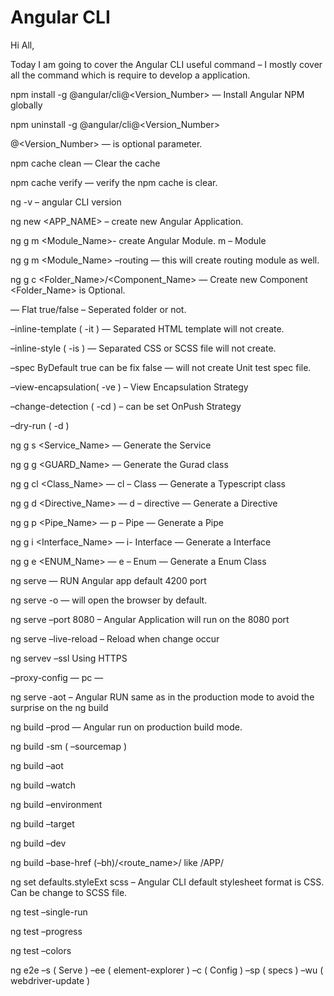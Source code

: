 # Angular CLI

Hi All,

Today I am going to cover the Angular CLI useful command – I mostly cover all the command which is require to develop a application.

npm install -g @angular/cli@<Version_Number> — Install Angular NPM globally

npm uninstall -g @angular/cli@<Version_Number>

@<Version_Number> — is optional parameter.

npm cache clean — Clear the cache

npm cache verify — verify the npm cache is clear.

ng -v  – angular CLI version

ng new <APP_NAME> – create new Angular Application.

ng g m <Module_Name>- create Angular Module. m – Module

ng g m <Module_Name> –routing  — this will create routing module as well.

ng g c <Folder_Name>/<Component_Name>  — Create new Component <Folder_Name> is Optional.

— Flat true/false – Seperated folder or not.

–inline-template ( -it ) — Separated HTML template will not create.

–inline-style ( -is ) — Separated CSS or SCSS file will not create.

–spec ByDefault true can be fix false — will not create Unit test spec file.

–view-encapsulation( -ve ) – View Encapsulation Strategy

–change-detection ( -cd ) – can be set OnPush Strategy

–dry-run ( -d )

ng g s <Service_Name> — Generate the Service

ng g g <GUARD_Name> — Generate the Gurad class

ng g cl <Class_Name> — cl – Class  — Generate a Typescript class

ng g d <Directive_Name> — d – directive — Generate a Directive

ng g p <Pipe_Name> — p – Pipe  — Generate a Pipe

ng g i <Interface_Name> — i- Interface — Generate a Interface

ng g e <ENUM_Name> — e – Enum — Generate a Enum Class

ng serve — RUN Angular app default 4200 port

ng serve -o — will open the browser by default.

ng serve –port 8080 – Angular Application will run on the 8080 port

ng serve –live-reload – Reload when change occur

ng servev –ssl Using HTTPS

–proxy-config — pc —

ng serve -aot – Angular RUN same as in the production mode to avoid the surprise on the ng build

ng build –prod — Angular run on production build mode.

ng build -sm ( –sourcemap )

ng build –aot

ng build –watch

ng build –environment

ng build –target

ng build –dev

ng build –base-href (–bh)/<route_name>/  like /APP/

ng set defaults.styleExt scss – Angular CLI default stylesheet format is CSS. Can be change to SCSS file.

ng test –single-run

ng test –progress

ng test –colors

ng e2e –s ( Serve ) –ee ( element-explorer ) –c ( Config ) –sp ( specs ) –wu ( webdriver-update )




